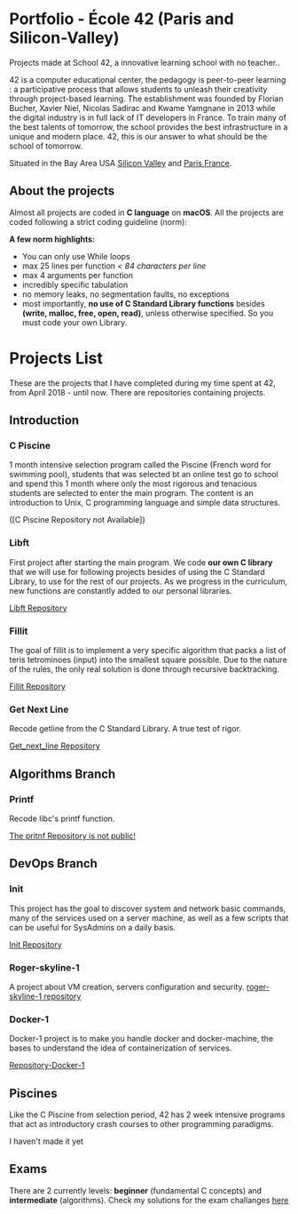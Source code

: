 # Portfolio - École 42 (Paris and Silicon-Valley)

Projects made at School 42, a innovative learning school with no teacher..

42 is a computer educational center, the pedagogy is peer-to-peer learning : a participative process that allows students to unleash their creativity through project-based learning. The establishment was founded by Florian Bucher, Xavier Niel, Nicolas Sadirac and Kwame Yamgnane in 2013 while the digital industry is in full lack of IT developers in France. To train many of the best talents of tomorrow, the school provides the best infrastructure in a unique and modern place. 42, this is our answer to what should be the school of tomorrow.

Situated in the Bay Area USA [Silicon Valley](https://www.42.us.org/) and [Paris France](http://http://www.42.fr/).

## About the projects

Almost all projects are coded in **C language** on **macOS**.
All the projects are coded following a strict coding guideline (norm):

**A few norm highlights:**
* You can only use While loops
* max 25 lines per function *< 84 characters per line*
* max 4 arguments per function
* incredibly specific tabulation
* no memory leaks, no segmentation faults, no exceptions
* most importantly, **no use of C Standard Library functions** besides **(write, malloc, free, open, read)**, unless otherwise specified. So you must code your own Library.

# Projects List

These are the projects that I have completed during my time spent at 42, from April 2018 - until now.
There are repositories containing projects.

## Introduction

### C Piscine
1 month intensive selection program called the Piscine (French word for swimming pool), students that was selected bt an online test go to school and spend this 1 month where only the most rigorous and tenacious students are selected to enter the main program. The content is an introduction to Unix, C programming language and simple data structures.

([C Piscine Repository not Available])

### Libft
First project after starting the main program. We code **our own C library** that we will use for following projects besides of using the C Standard Library, to use for the rest of our projects. As we progress in the curriculum, new functions are constantly added to our personal libraries.

[Libft Repository](https://github.com/thaisavelino/Libft)

### Fillit
The goal of fillit is to implement a very specific algorithm that packs a list of teris tetrominoes (input) into the smallest square possible. Due to the nature of the rules, the only real solution is done through recursive backtracking.

[Fillit Repository](https://github.com/thaisavelino/fillit)

### Get Next Line
  
  Recode getline from the C Standard Library. A true test of rigor.
  
  [Get_next_line Repository](https://github.com/thaisavelino/get_next_line)

## Algorithms Branch

  ### Printf
  
  Recode libc's printf function.
  
  [The pritnf Repository is not public!](https://github.com/thaisavelino/printf)

## DevOps Branch

  ### Init
  
  This project has the goal to discover system and network basic commands, many of the services used on a server machine, as well as a few scripts that can be useful for SysAdmins on a daily basis.

  [Init Repository](https://github.com/thaisavelino/init-devops)

  ### Roger-skyline-1

  A project about VM creation, servers configuration and security.
  [roger-skyline-1 repository](https://github.com/thaisavelino/roger-skyline-1/)

  ### Docker-1
  Docker-1 project is to make you handle docker and docker-machine, the bases to understand 
  the idea of containerization of   services.

  [Repository-Docker-1](https://github.com/thaisavelino/Docker-1-ecole42)

## Piscines

Like the C Piscine from selection period, 42 has 2 week intensive programs that act as introductory crash courses to other programming paradigms.

I haven't made it yet

## Exams

There are 2 currently levels: **beginner** (fundamental C concepts) and **intermediate** (algorithms). Check my solutions for the exam challanges [here](https://github.com/thaisavelino/ExamC-study)

